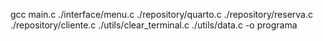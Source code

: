 gcc main.c ./interface/menu.c ./repository/quarto.c ./repository/reserva.c ./repository/cliente.c ./utils/clear_terminal.c ./utils/data.c -o programa

